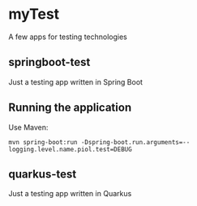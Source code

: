 # myTest
A few apps for testing technologies

## springboot-test
Just a testing app written in Spring Boot

## Running the application
Use Maven:

``mvn spring-boot:run -Dspring-boot.run.arguments=--logging.level.name.piol.test=DEBUG``


## quarkus-test
Just a testing app written in Quarkus